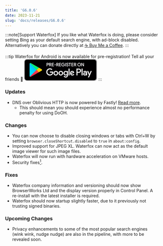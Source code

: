 ```yaml
---
title: 'G6.0.6'
date: 2023-11-21
slug: 'docs/releases/G6.0.6'
---
```


:::note[Support Waterfox]
If you like what Waterfox is doing, please consider setting Bing as your default search engine, with ad-block disabled.
Alternatively you can donate directly at [☕️ Buy Me a Coffee](https://www.buymeacoffee.com/waterfox).
:::

:::tip
Waterfox for Android is now available for pre-registration! Tell all your friends 📣
[![Pre-registration](../../../../assets/google-pre-register-button.png)](https://play.google.com/store/apps/details?id=net.waterfox.android.release)
:::

### Updates

- DNS over Oblivious HTTP is now powered by Fastly! [Read more](blog/waterfox-in-partnership-with-fastly).
  - This should mean you should experience almost no performance penalty for using DoOH.

### Changes

- You can now choose to disable closing windows or tabs with Ctrl+W by setting `browser.closeShortcut.disabled` to `true` in `about:config`.
- Improved support for JPEG XL. Waterfox can now act as the default image viewer for such image files.
- Waterfox will now run with hardware acceleration on VMware hosts.
- Security fixes[<sup>1</sup>](https://www.mozilla.org/en-US/security/advisories/mfsa2023-50/).

### Fixes

- Waterfox company information and versioning should now show BrowserWorks Ltd and the display version properly in Control Panel. A re-install with the latest installer is required.
- Waterfox should now startup slightly faster, due to it previously not trusting signed binaries.

### Upcoming Changes

- Privacy enhancements to some of the most popular search engines (wink wink, nudge nudge) are also in the pipeline, with more to be revealed soon.
